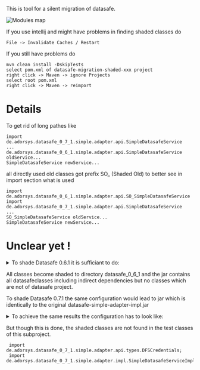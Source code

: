 This is tool for a silent migration of datasafe.

![Modules map](http://www.plantuml.com/plantuml/proxy?src=https://raw.githubusercontent.com/adorsys/datasafe-migration/develop/docs/diagrams/silent-migration.puml&fmt=svg&vvv=1&sanitize=true)


If you use intellij and might have problems in finding shaded classes do
```
File -> Invalidate Caches / Restart
```

If you still have problems do
```
mvn clean install -DskipTests
select pom.xml of datasafe-migration-shaded-xxx project
right click -> Maven -> ignore Projects
select root pom.xml
right click -> Maven -> reimport
``` 

# Details
To get rid of long pathes like 
```
import de.adorsys.datasafe_0_7_1.simple.adapter.api.SimpleDatasafeService
...
de.adorsys.datasafe_0_6_1.simple.adapter.api.SimpleDatasafeService oldService...
SimpleDatasafeService newService...
```
all directly used old classes got prefix SO_ (Shaded Old) to better see in import section what is used
```
import de.adorsys.datasafe_0_6_1.simple.adapter.api.SO_SimpleDatasafeService
import de.adorsys.datasafe_0_7_1.simple.adapter.api.SimpleDatasafeService
...
SO_SimpleDatasafeService oldService...
SimpleDatasafeService newService...
```


# Unclear yet !
<details>
    <summary>To shade Datasafe 0.6.1 it is sufficiant to do:</summary>

```
            <plugin>
                <groupId>org.apache.maven.plugins</groupId>
                <artifactId>maven-shade-plugin</artifactId>
                <version>3.2.1</version>
                <executions>
                    <execution>
                        <phase>package</phase>
                        <goals>
                            <goal>shade</goal>
                        </goals>
                        <configuration>
                            <minimizeJar>false</minimizeJar>
                            <keepDependenciesWithProvidedScope>false</keepDependenciesWithProvidedScope>
                            <createDependencyReducedPom>false</createDependencyReducedPom>
                            <createSourcesJar>false</createSourcesJar>

                            <artifactSet>
                                <includes>
                                    <include>de.adorsys:datasafe-simple-adapter-impl</include>
                                </includes>
                            </artifactSet>
                        </configuration>
                    </execution>
                </executions>
            </plugin>
```
</details>

All classes become shaded to directory datasafe_0_6_1 and the jar 
contains all datasafeclasses including indirect dependencies but no classes which are not
of datasafe project.

To shade Datasafe 0.7.1 the same configuration would lead to jar which is identically to the original
datasafe-simple-adapter-impl.jar

<details>
    <summary>To achieve the same results the configuration has to look like:</summary>

```    
            <plugin>
                <groupId>org.apache.maven.plugins</groupId>
                <artifactId>maven-shade-plugin</artifactId>
                <version>3.2.1</version>
                <executions>
                    <execution>
                        <phase>package</phase>
                        <goals>
                            <goal>shade</goal>
                        </goals>
                        <configuration>
                            <minimizeJar>false</minimizeJar>
                            <keepDependenciesWithProvidedScope>false</keepDependenciesWithProvidedScope>
                            <createDependencyReducedPom>false</createDependencyReducedPom>
                            <createSourcesJar>false</createSourcesJar>

                            <artifactSet>
                                <includes>
                                    <include>de.adorsys:datasafe-simple-adapter-impl</include>
                                    <include>de.adorsys:datasafe-simple-adapter-api</include>
                                    <include>de.adorsys:datasafe-encryption-api</include>
                                    <include>de.adorsys:datasafe-business</include>
                                    <include>de.adorsys:datasafe-directory-api</include>
                                    <include>de.adorsys:datasafe-inbox-api</include>
                                    <include>de.adorsys:datasafe-privatestore-api</include>
                                    <include>de.adorsys:datasafe-storage-api</include>
                                    <include>de.adorsys:datasafe-types-api</include>
                                    <include>de.adorsys:datasafe-directory-impl</include>
                                    <include>de.adorsys:datasafe-encryption-impl</include>
                                    <include>de.adorsys:datasafe-inbox-impl</include>
                                    <include>de.adorsys:datasafe-privatestore-impl</include>
                                    <include>de.adorsys:datasafe-metainfo-version-api</include>
                                    <include>de.adorsys:datasafe-metainfo-version-impl</include>
                                    <include>de.adorsys:datasafe-storage-impl-s3</include>
                                    <include>de.adorsys:datasafe-storage-impl-fs</include>
                                </includes>
                            </artifactSet>

                            <relocations>
                                <relocation>
                                    <pattern>de.adorsys.datasafe</pattern>
                                    <shadedPattern>de.adorsys.datasafe_0_7_1</shadedPattern>
                                </relocation>
                            </relocations>

                        </configuration>
                    </execution>
                </executions>
            </plugin>
```   
</details>

But though this is done, the shaded classes are not found in the test classes of this subproject.

```
 import de.adorsys.datasafe_0_7_1.simple.adapter.api.types.DFSCredentials;
 import de.adorsys.datasafe_0_7_1.simple.adapter.impl.SimpleDatasafeServiceImpl;
```

